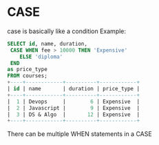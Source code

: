 # CASE  

case is basically like a condition Example: 
```SQL
SELECT id, name, duration,
 CASE WHEN fee > 10000 THEN 'Expensive'  
    ELSE 'diploma' 
 END
as price_type 
FROM courses;
+----+------------+----------+------------+
| id | name       | duration | price_type |
+----+------------+----------+------------+
|  1 | Devops     |        6 | Expensive  |
|  2 | Javascript |        9 | Expensive  |
|  3 | DS & Algo  |       12 | Expensive  |
+----+------------+----------+------------+
```

There can be multiple WHEN statements in a CASE
